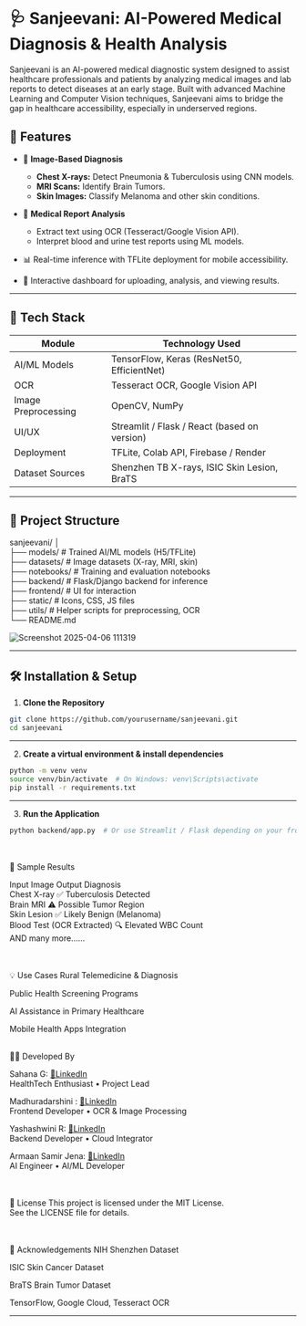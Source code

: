 # 🩺 Sanjeevani: AI-Powered Medical Diagnosis & Health Analysis

Sanjeevani is an AI-powered medical diagnostic system designed to assist healthcare professionals and patients by analyzing medical images and lab reports to detect diseases at an early stage. Built with advanced Machine Learning and Computer Vision techniques, Sanjeevani aims to bridge the gap in healthcare accessibility, especially in underserved regions.

## 🚀 Features

- 🔬 **Image-Based Diagnosis**
  - **Chest X-rays:** Detect Pneumonia & Tuberculosis using CNN models.
  - **MRI Scans:** Identify Brain Tumors.
  - **Skin Images:** Classify Melanoma and other skin conditions.

- 📄 **Medical Report Analysis**
  - Extract text using OCR (Tesseract/Google Vision API).
  - Interpret blood and urine test reports using ML models.

- 📊 Real-time inference with TFLite deployment for mobile accessibility.

- 💬 Interactive dashboard for uploading, analysis, and viewing results.

---

## 🧠 Tech Stack

| Module                 | Technology Used                                |
|------------------------|-----------------------------------------------|
| AI/ML Models           | TensorFlow, Keras (ResNet50, EfficientNet)     |
| OCR                    | Tesseract OCR, Google Vision API               |
| Image Preprocessing    | OpenCV, NumPy                                  |
| UI/UX                  | Streamlit / Flask / React (based on version)   |
| Deployment             | TFLite, Colab API, Firebase / Render           |
| Dataset Sources        | Shenzhen TB X-rays, ISIC Skin Lesion, BraTS    |

---

## 📁 Project Structure

sanjeevani/ │ <br>├── models/ # Trained AI/ML models (H5/TFLite) <br>├── datasets/ # Image datasets (X-ray, MRI, skin)
              <br>├── notebooks/ # Training and evaluation notebooks <br> ├── backend/ # Flask/Django backend for inference 
              <br>├── frontend/ # UI for interaction 
              <br>├── static/ # Icons, CSS, JS files 
              <br>├── utils/ # Helper scripts for preprocessing, OCR 
              <br>└── README.md

![Screenshot 2025-04-06 111319](https://github.com/user-attachments/assets/dc73d543-8ae6-4765-b98e-40291280728f)


---

## 🛠 Installation & Setup

1. **Clone the Repository**
```bash
git clone https://github.com/yourusername/sanjeevani.git
cd sanjeevani
```

---

2. **Create a virtual environment & install dependencies**
```bash
python -m venv venv
source venv/bin/activate  # On Windows: venv\Scripts\activate
pip install -r requirements.txt
```
---

3. **Run the Application**
```bash
python backend/app.py  # Or use Streamlit / Flask depending on your frontend
```

<br><br>
🧪 Sample Results<br>

Input Image	Output Diagnosis<br>
Chest X-ray	✅ Tuberculosis Detected<br>
Brain MRI	⚠️ Possible Tumor Region<br>
Skin Lesion	✅ Likely Benign (Melanoma)<br>
Blood Test (OCR Extracted) 🔍 Elevated WBC Count<br>
AND many more......

<br><br>
💡 Use Cases
Rural Telemedicine & Diagnosis

Public Health Screening Programs

AI Assistance in Primary Healthcare

Mobile Health Apps Integration<br><br>

👨‍💻 Developed By

Sahana G: [🧷LinkedIn](http://www.linkedin.com/in/sahana-g-912979326)
<br> HealthTech Enthusiast • Project Lead

Madhuradarshini : [🧷LinkedIn](http://www.linkedin.com/in/madhuradarshinirm)
<br> Frontend Developer • OCR & Image Processing

Yashashwini R:  [🧷LinkedIn](https://www.linkedin.com/in/yashaswini-r-39a127325)
<br> Backend Developer • Cloud Integrator

Armaan Samir Jena:  [🧷LinkedIn](http://www.linkedin.com/in/jena-armaan)
<br> AI Engineer • AI/ML Developer

<br><br>
📜 License
This project is licensed under the MIT License.<br>
See the LICENSE file for details.

<br><br>
🙏 Acknowledgements
NIH Shenzhen Dataset<br>

ISIC Skin Cancer Dataset<br>

BraTS Brain Tumor Dataset<br>

TensorFlow, Google Cloud, Tesseract OCR<br>
***

